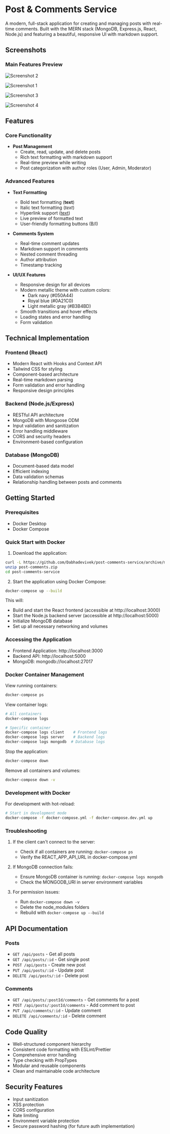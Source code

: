 # Post & Comments Service

A modern, full-stack application for creating and managing posts with real-time comments. Built with the MERN stack (MongoDB, Express.js, React, Node.js) and featuring a beautiful, responsive UI with markdown support.

## Screenshots

### Main Features Preview
![Screenshot 2](xScreenshot/Screenshot2.png)

![Screenshot 1](xScreenshot/Screenshot1.png)

![Screenshot 3](xScreenshot/Screenshot3.png)

![Screenshot 4](xScreenshot/Screenshot4.png)


## Features

### Core Functionality
- **Post Management**
  - Create, read, update, and delete posts
  - Rich text formatting with markdown support
  - Real-time preview while writing
  - Post categorization with author roles (User, Admin, Moderator)

### Advanced Features
- **Text Formatting**
  - Bold text formatting (**text**)
  - Italic text formatting (*text*)
  - Hyperlink support ([text](url))
  - Live preview of formatted text
  - User-friendly formatting buttons (B/I)

- **Comments System**
  - Real-time comment updates
  - Markdown support in comments
  - Nested comment threading
  - Author attribution
  - Timestamp tracking

- **UI/UX Features**
  - Responsive design for all devices
  - Modern metallic theme with custom colors:
    - Dark navy (#050A44)
    - Royal blue (#0A21C0)
    - Light metallic gray (#B3B4BD)
  - Smooth transitions and hover effects
  - Loading states and error handling
  - Form validation

## Technical Implementation

### Frontend (React)
- Modern React with Hooks and Context API
- Tailwind CSS for styling
- Component-based architecture
- Real-time markdown parsing
- Form validation and error handling
- Responsive design principles

### Backend (Node.js/Express)
- RESTful API architecture
- MongoDB with Mongoose ODM
- Input validation and sanitization
- Error handling middleware
- CORS and security headers
- Environment-based configuration

### Database (MongoDB)
- Document-based data model
- Efficient indexing
- Data validation schemas
- Relationship handling between posts and comments

## Getting Started

### Prerequisites
- Docker Desktop
- Docker Compose

### Quick Start with Docker

1. Download the application:
```bash
curl -L https://github.com/Dabhadevivek/post-comments-service/archive/main.zip -o post-comments.zip
unzip post-comments.zip
cd post-comments-service
```

2. Start the application using Docker Compose:
```bash
docker-compose up --build
```

This will:
- Build and start the React frontend (accessible at http://localhost:3000)
- Start the Node.js backend server (accessible at http://localhost:5000)
- Initialize MongoDB database
- Set up all necessary networking and volumes

### Accessing the Application

- Frontend Application: http://localhost:3000
- Backend API: http://localhost:5000
- MongoDB: mongodb://localhost:27017

### Docker Container Management

View running containers:
```bash
docker-compose ps
```

View container logs:
```bash
# All containers
docker-compose logs

# Specific container
docker-compose logs client    # Frontend logs
docker-compose logs server    # Backend logs
docker-compose logs mongodb  # Database logs
```

Stop the application:
```bash
docker-compose down
```

Remove all containers and volumes:
```bash
docker-compose down -v
```

### Development with Docker

For development with hot-reload:
```bash
# Start in development mode
docker-compose -f docker-compose.yml -f docker-compose.dev.yml up
```

### Troubleshooting

1. If the client can't connect to the server:
   - Check if all containers are running: `docker-compose ps`
   - Verify the REACT_APP_API_URL in docker-compose.yml

2. If MongoDB connection fails:
   - Ensure MongoDB container is running: `docker-compose logs mongodb`
   - Check the MONGODB_URI in server environment variables

3. For permission issues:
   - Run `docker-compose down -v`
   - Delete the node_modules folders
   - Rebuild with `docker-compose up --build`

## API Documentation

### Posts
- `GET /api/posts` - Get all posts
- `GET /api/posts/:id` - Get single post
- `POST /api/posts` - Create new post
- `PUT /api/posts/:id` - Update post
- `DELETE /api/posts/:id` - Delete post

### Comments
- `GET /api/posts/:postId/comments` - Get comments for a post
- `POST /api/posts/:postId/comments` - Add comment to post
- `PUT /api/comments/:id` - Update comment
- `DELETE /api/comments/:id` - Delete comment

## Code Quality

- Well-structured component hierarchy
- Consistent code formatting with ESLint/Prettier
- Comprehensive error handling
- Type checking with PropTypes
- Modular and reusable components
- Clean and maintainable code architecture

## Security Features

- Input sanitization
- XSS protection
- CORS configuration
- Rate limiting
- Environment variable protection
- Secure password hashing (for future auth implementation)

